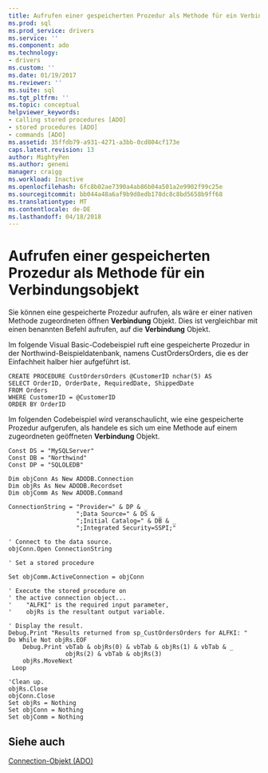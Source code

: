 ```yaml
---
title: Aufrufen einer gespeicherten Prozedur als Methode für ein Verbindungsobjekt | Microsoft Docs
ms.prod: sql
ms.prod_service: drivers
ms.service: ''
ms.component: ado
ms.technology:
- drivers
ms.custom: ''
ms.date: 01/19/2017
ms.reviewer: ''
ms.suite: sql
ms.tgt_pltfrm: ''
ms.topic: conceptual
helpviewer_keywords:
- calling stored procedures [ADO]
- stored procedures [ADO]
- commands [ADO]
ms.assetid: 35ffdb79-a931-4271-a3bb-0cd804cf173e
caps.latest.revision: 13
author: MightyPen
ms.author: genemi
manager: craigg
ms.workload: Inactive
ms.openlocfilehash: 6fc8b02ae7390a4ab86b04a501a2e9902f99c25e
ms.sourcegitcommit: bb044a48a6af9b9d8edb178dc8c8bd5658b9ff68
ms.translationtype: MT
ms.contentlocale: de-DE
ms.lasthandoff: 04/18/2018
---
```

# <a name="calling-a-stored-procedure-as-a-method-on-a-connection-object"></a>Aufrufen einer gespeicherten Prozedur als Methode für ein Verbindungsobjekt
Sie können eine gespeicherte Prozedur aufrufen, als wäre er einer nativen Methode zugeordneten öffnen **Verbindung** Objekt. Dies ist vergleichbar mit einen benannten Befehl aufrufen, auf die **Verbindung** Objekt.  
  
 Im folgende Visual Basic-Codebeispiel ruft eine gespeicherte Prozedur in der Northwind-Beispieldatenbank, namens CustOrdersOrders, die es der Einfachheit halber hier aufgeführt ist.  
  
```  
CREATE PROCEDURE CustOrdersOrders @CustomerID nchar(5) AS  
SELECT OrderID, OrderDate, RequiredDate, ShippedDate  
FROM Orders  
WHERE CustomerID = @CustomerID  
ORDER BY OrderID  
```  
  
 Im folgenden Codebeispiel wird veranschaulicht, wie eine gespeicherte Prozedur aufgerufen, als handele es sich um eine Methode auf einem zugeordneten geöffneten **Verbindung** Objekt.  
  
```  
Const DS = "MySQLServer"  
Const DB = "Northwind"  
Const DP = "SQLOLEDB"  
  
Dim objConn As New ADODB.Connection  
Dim objRs As New ADODB.Recordset  
Dim objComm As New ADODB.Command  
  
ConnectionString = "Provider=" & DP & _  
                   ";Data Source=" & DS & _  
                   ";Initial Catalog=" & DB & _  
                   ";Integrated Security=SSPI;"  
  
' Connect to the data source.  
objConn.Open ConnectionString  
  
' Set a stored procedure  
  
Set objComm.ActiveConnection = objConn  
  
' Execute the stored procedure on  
' the active connection object...  
'    "ALFKI" is the required input parameter,  
'    objRs is the resultant output variable.  
  
' Display the result.  
Debug.Print "Results returned from sp_CustOrdersOrders for ALFKI: "  
Do While Not objRs.EOF  
    Debug.Print vbTab & objRs(0) & vbTab & objRs(1) & vbTab & _  
                objRs(2) & vbTab & objRs(3)  
    objRs.MoveNext  
 Loop  
  
'Clean up.  
objRs.Close  
objConn.Close  
Set objRs = Nothing  
Set objConn = Nothing  
Set objComm = Nothing  
```  
  
## <a name="see-also"></a>Siehe auch  
 [Connection-Objekt (ADO)](../../../ado/reference/ado-api/connection-object-ado.md)
